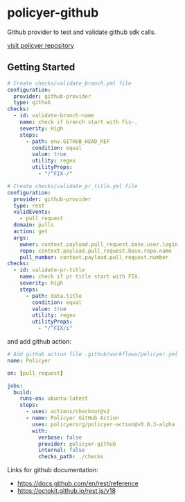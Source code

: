 # policyer-github

Github provider to test and validate github sdk calls.

[visit policyer repository](https://github.com/niradler/policyer)

## Getting Started

```yaml
# Create checks/validate_branch.yml file
configuration:
  provider: github-provider
  type: github
checks:
  - id: validate-branch-name
    name: check if branch start with Fix-.
    severity: High
    steps:
      - path: env.GITHUB_HEAD_REF
        condition: equal
        value: true
        utility: regex
        utilityProps:
          - "/^FIX-/"
```

```yaml
# Create checks/validate_pr_title.yml file
configuration:
  provider: github-provider
  type: rest
  validEvents:
    - pull_request
  domain: pulls
  action: get
  args:
    owner: context.payload.pull_request.base.user.login
    repo: context.payload.pull_request.base.repo.name
    pull_number: context.payload.pull_request.number
checks:
  - id: validate-pr-title
    name: check if pr title start with FIX.
    severity: High
    steps:
      - path: data.title
        condition: equal
        value: true
        utility: regex
        utilityProps:
          - "/^FIX/i"
```

and add github action:

```yaml
# Add github action file .github/workflows/policyer.yml
name: Policyer

on: [pull_request]

jobs:
  build:
    runs-on: ubuntu-latest
    steps:
      - uses: actions/checkout@v2
      - name: Policyer GitHub Action
        uses: policyerorg/policyer-action@v0.0.3-alpha
        with:
          verbose: false
          provider: policyer-github
          internal: false
          checks_path: ./checks
```

Links for github documentation:

- https://docs.github.com/en/rest/reference
- https://octokit.github.io/rest.js/v18
